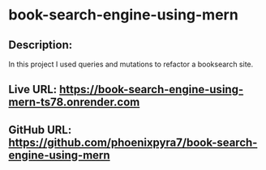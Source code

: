# book-search-engine-using-mern

##  Description:
In this project I used queries and mutations to refactor a booksearch site.

## Live URL: https://book-search-engine-using-mern-ts78.onrender.com

## GitHub URL: https://github.com/phoenixpyra7/book-search-engine-using-mern

